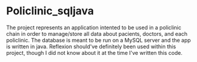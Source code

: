 # Policlinic_sqljava

The project represents an application intented to be used in a policlinic chain in order to manage/store all data about pacients, doctors, and each policlinic. The database is meant to be run on a MySQL server and the app is written in java. Reflexion should've definitely been used within this project, though I did not know about it at the time I've written this code.
